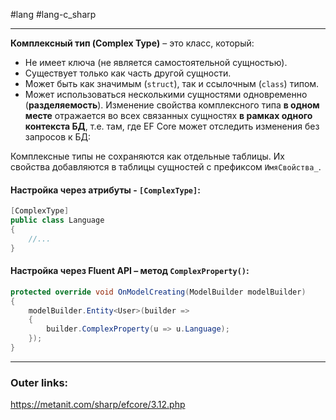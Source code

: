 #lang #lang-c_sharp  

---
**Комплексный тип (Complex Type)** – это класс, который:  
  - Не имеет ключа (не является самостоятельной сущностью).  
  - Существует только как часть другой сущности.  
  - Может быть как значимым (`struct`), так и ссылочным (`class`) типом.  
  - Может использоваться несколькими сущностями одновременно (**разделяемость**). Изменение свойства комплексного типа **в одном месте** отражается во всех связанных сущностях **в рамках одного контекста БД**, т.е. там, где EF Core может отследить изменения без запросов к БД:   

Комплексные типы не сохраняются как отдельные таблицы. 
Их свойства добавляются в таблицы сущностей с префиксом `ИмяСвойства_`.

#### **Настройка через атрибуты** - `[ComplexType]`:

```csharp
[ComplexType]
public class Language
{
    //...
}
``` 

#### **Настройка через Fluent API** – метод `ComplexProperty()`:  
  ```csharp
  protected override void OnModelCreating(ModelBuilder modelBuilder)
  {
      modelBuilder.Entity<User>(builder => 
      {
          builder.ComplexProperty(u => u.Language);
      });
  }
  ```  

---
### Outer links:
https://metanit.com/sharp/efcore/3.12.php